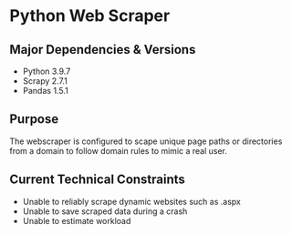 # Python Web Scraper

## Major Dependencies & Versions

- Python 3.9.7
- Scrapy 2.7.1
- Pandas 1.5.1

## Purpose

The webscraper is configured to scape unique page paths or directories from a domain to follow domain rules to mimic a real user.

## Current Technical Constraints

- Unable to reliably scrape dynamic websites such as .aspx
- Unable to save scraped data during a crash
- Unable to estimate workload
